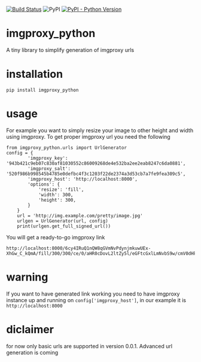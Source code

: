 [![Build Status](https://travis-ci.com/rapIsKal/imgproxy-python.svg?branch=main)](https://travis-ci.com/rapIsKal/imgproxy-python)
![PyPI](https://img.shields.io/pypi/v/imgproxy_python)
[![PyPI - Python Version](https://img.shields.io/pypi/pyversions/imgproxy_python)](https://pypi.org/project/imgproxy_python/)


# imgproxy_python
A tiny library to simplify generation of imgproxy urls

# installation
```
pip install imgproxy_python
```

# usage
For example you want to simply resize your image to other height and width using imgproxy. To get proper imgproxy url you need the following
```
from imgproxy_python.urls import UrlGenerator
config = {
        'imgproxy_key': '943b421c9eb07c830af81030552c86009268de4e532ba2ee2eab8247c6da0881',
        'imgproxy_salt': '520f986b998545b4785e0defbc4f3c1203f22de2374a3d53cb7a7fe9fea309c5',
        'imgproxy_host': 'http://localhost:8000',
        'options': {
            'resize': 'fill',
            'width': 300,
            'height': 300,
        }
    }
    url = 'http://img.example.com/pretty/image.jpg'
    urlgen = UrlGenerator(url, config)
    print(urlgen.get_full_signed_url())
```
You will get a ready-to-go imgproxy link
```
http://localhost:8000/6cy4IRuQ1nQW8qGVmNvPdynjmkuwUEx-XhGw_C_kQmA/fill/300/300/ce/0/aHR0cDovL2ltZy5l/eGFtcGxlLmNvbS9w/cmV0dHkvaW1hZ2Uu/anBn
```

# warning

If you want to have generated link working you need to have imgproxy instance up and running on ```config['imgproxy_host']```, in our example it is ```http://localhost:8000```

# diclaimer

for now only basic urls are supported in version 0.0.1. Advanced url generation is coming

